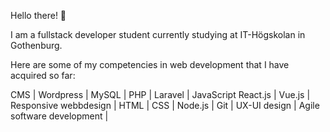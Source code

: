 Hello there! 👋

I am a fullstack developer student currently studying at IT-Högskolan in Gothenburg. 

Here are some of my competencies in web development that I have acquired so far:

CMS |
Wordpress |
MySQL |
PHP |
Laravel |
JavaScript 
React.js |
Vue.js |
Responsive webbdesign |
HTML |
CSS |
Node.js |
Git |
UX-UI design |
Agile software development |


